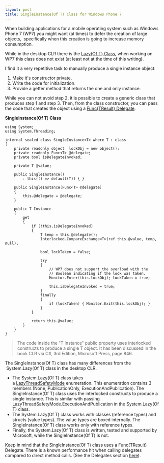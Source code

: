 ```yaml
---
layout: post
title: SingleInstance(Of T) Class for Windows Phone 7
---
```


When building applications for&nbsp;a mobile operating system such as Windows Phone 7 (WP7) you might want (at times) to defer the creation of large objects, &nbsp;specifically when this creation is going to increase memory consumption.

While in the desktop CLR there is the <a title="Provides support for lazy initialization." href="http://msdn.microsoft.com/en-us/library/dd642331.aspx" target="_blank">Lazy(Of T) Class</a>, when working on WP7 this class does not exist (at least not at the time of this writing).

<p>I find it a very&nbsp;repetitive task to manually produce a single instance object:</p>
<ol>
<li>Make it's constructor private.</li>
<li>Write the code for initialization.</li>
<li>Provide a getter method that returns the one and only instance.</li>
</ol>
<p>While you can not avoid step 2, it is possible to create a generic class that produces step 1 and step 3. Then, from the class constructor, you can pass the code that creates the object using a <a title="Encapsulates a method that has no parameters and returns a value of the type specified by the TResult parameter." href="http://msdn.microsoft.com/en-us/library/bb534960.aspx" target="_blank">Func(TResult) Delegate</a>.&nbsp;</p>

**SingleInstance(Of T) Class**

```
using System;
using System.Threading;
 
internal sealed class SingleInstance<T> where T : class
{
    private readonly object  lockObj = new object();
    private readonly Func<T> @delegate;
    private bool isDelegateInvoked;
 
    private T @value;
 
    public SingleInstance()
        : this(() => default(T)) { }
 
    public SingleInstance(Func<T> @delegate)
    {
        this.@delegate = @delegate;
    }
 
    public T Instance
    {
        get
        {
            if (!this.isDelegateInvoked)
            {
                T temp = this.@delegate();
                Interlocked.CompareExchange<T>(ref this.@value, temp, null);
 
                bool lockTaken = false;
 
                try
                {
                    // WP7 does not support the overload with the
                    // Boolean indicating if the lock was taken.
                    Monitor.Enter(this.lockObj); lockTaken = true;
 
                    this.isDelegateInvoked = true;
                }
                finally
                {
                    if (lockTaken) { Monitor.Exit(this.lockObj); }
                }
            }
 
            return this.@value;
        }
    }
}
```
<blockquote>
<p>The code inside the "T Instance" public property&nbsp;uses interlocked constructs to&nbsp;produce a single T object. It has been discussed in the book CLR via C#, 3rd Edition, Microsoft Press, page&nbsp;846.</p>
</blockquote>
<p>The SingleInstance(Of T) class has many differences from the &nbsp;System.Lazy(Of T)&nbsp;class in the desktop CLR.</p>
<ul>
<li>The System.Lazy(Of T) class takes a&nbsp;<a title="Specifies how a System.Lazy(Of T) instance synchronizes access among multiple threads." href="http://msdn.microsoft.com/en-us/library/system.threading.lazythreadsafetymode.aspx" target="_self">LazyThreadSafetyMode</a>&nbsp;enumeration. This enumeration contains 3 members (None, PublicationOnly, ExecutionAndPublication). The SingleInstance(Of T) class uses the interlocked constructs to produce a single instance. This is similar with passing LazyThreadSafetyMode.ExecutionAndPublication in the System.Lazy(Of T) class.</li>
<li>The System.Lazy(Of T) class works with classes (reference types) and structs (value types). The value types are boxed internally. The SingleInstance(Of T) class works only with reference types.</li>
<li>Finally, the System.Lazy(Of T) class is written, tested and supported by Microsoft, while the SingleInstance(Of T) is not.</li>
</ul>
<p>Keep in mind that the SingleInstance(Of T)&nbsp;class uses a&nbsp;Func(TResult) Delegate.&nbsp;There is a known performance hit when calling delegates compared to direct method calls. (See the Delegates section <a title="Writing Faster Managed Code: Know What Things Cost by Jan Gray." href="http://msdn.microsoft.com/en-us/library/ms973852.aspx" target="_blank">here</a>).</p>

